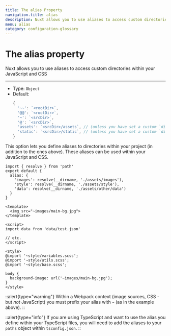 ```yaml
---
title: The alias Property
navigation.title: alias
description: Nuxt allows you to use aliases to access custom directories within your JavaScript and CSS
menu: alias
category: configuration-glossary
---
```


# The alias property

Nuxt allows you to use aliases to access custom directories within your JavaScript and CSS

---

- Type: `Object`
- Default:
  ```js
  {
    '~~': `<rootDir>`,
    '@@': `<rootDir>`,
    '~': `<srcDir>`,
    '@': `<srcDir>`,
    'assets': `<srcDir>/assets`, // (unless you have set a custom `dir.assets`)
    'static': `<srcDir>/static`, // (unless you have set a custom `dir.static`)
  }
  ```

This option lets you define aliases to directories within your project (in addition to the ones above). These aliases can be used within your JavaScript and CSS.

```js{}[nuxt.config.js]
import { resolve } from 'path'
export default {
  alias: {
    'images': resolve(__dirname, './assets/images'),
    'style': resolve(__dirname, './assets/style'),
    'data': resolve(__dirname, './assets/other/data')
  }
}
```

```html{}[components/example.vue]
<template>
  <img src="~images/main-bg.jpg">
</template>

<script>
import data from 'data/test.json'

// etc.
</script>

<style>
@import '~style/variables.scss';
@import '~style/utils.scss';
@import '~style/base.scss';

body {
  background-image: url('~images/main-bg.jpg');
}
</style>
```

::alert{type="warning"}
Within a Webpack context (image sources, CSS - but _not_ JavaScript) you must prefix your alias with `~` (as in the example above).
::

::alert{type="info"}
If you are using TypeScript and want to use the alias you define within your TypeScript files, you will need to add the aliases to your `paths` object within `tsconfig.json`.
::
